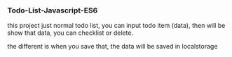 ### Todo-List-Javascript-ES6

this project just normal todo list, you can input todo item (data), then will be show that data, you can checklist or delete.

the different is when you save that, the data will be saved in localstorage
